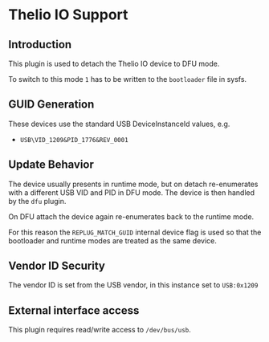 Thelio IO Support
=================

Introduction
------------

This plugin is used to detach the Thelio IO device to DFU mode.

To switch to this mode `1` has to be written to the `bootloader` file
in sysfs.

GUID Generation
---------------

These devices use the standard USB DeviceInstanceId values, e.g.

 * `USB\VID_1209&PID_1776&REV_0001`

Update Behavior
---------------

The device usually presents in runtime mode, but on detach re-enumerates with a
different USB VID and PID in DFU mode. The device is then handled by the `dfu`
plugin.

On DFU attach the device again re-enumerates back to the runtime mode.

For this reason the `REPLUG_MATCH_GUID` internal device flag is used so that
the bootloader and runtime modes are treated as the same device.

Vendor ID Security
------------------

The vendor ID is set from the USB vendor, in this instance set to `USB:0x1209`

External interface access
-------------------------
This plugin requires read/write access to `/dev/bus/usb`.
